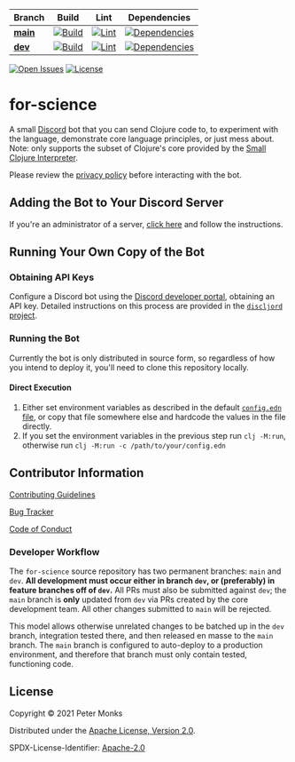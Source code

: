 | Branch | Build | Lint | Dependencies |
|-|-|-|-|
| [**main**](https://github.com/pmonks/for-science/tree/main) | [![Build](https://github.com/pmonks/for-science/workflows/build/badge.svg?branch=main)](https://github.com/pmonks/for-science/actions?query=workflow%3Abuild) | [![Lint](https://github.com/pmonks/for-science/workflows/lint/badge.svg?branch=main)](https://github.com/pmonks/for-science/actions?query=workflow%3Alint) | [![Dependencies](https://github.com/pmonks/for-science/workflows/dependencies/badge.svg?branch=main)](https://github.com/pmonks/for-science/actions?query=workflow%3Adependencies) |
| [**dev**](https://github.com/pmonks/for-science/tree/dev)  | [![Build](https://github.com/pmonks/for-science/workflows/build/badge.svg?branch=dev)](https://github.com/pmonks/for-science/actions?query=workflow%3Abuild) | [![Lint](https://github.com/pmonks/for-science/workflows/lint/badge.svg?branch=dev)](https://github.com/pmonks/for-science/actions?query=workflow%3Alint) | [![Dependencies](https://github.com/pmonks/for-science/workflows/dependencies/badge.svg?branch=dev)](https://github.com/pmonks/for-science/actions?query=workflow%3Adependencies) |

[![Open Issues](https://img.shields.io/github/issues/pmonks/for-science.svg)](https://github.com/pmonks/for-science/issues)
[![License](https://img.shields.io/github/license/pmonks/for-science.svg)](https://github.com/pmonks/for-science/blob/main/LICENSE)

# for-science

A small [Discord](https://discord.com/) bot that you can send Clojure code to, to experiment with the language, demonstrate core language principles, or just mess about.  Note: only supports the subset of Clojure's core provided by the [Small Clojure Interpreter](https://github.com/borkdude/sci).

Please review the [privacy policy](https://github.com/pmonks/for-science/blob/main/PRIVACY.md) before interacting with the bot.

## Adding the Bot to Your Discord Server

If you're an administrator of a server, [click here](https://discord.com/oauth2/authorize?client_id=854190844084355082&scope=bot&permissions=2148006976) and follow the instructions.

## Running Your Own Copy of the Bot

### Obtaining API Keys

Configure a Discord bot using the [Discord developer portal](https://discord.com/developers), obtaining an API key.  Detailed instructions on this process are provided in the [`discljord` project](https://github.com/IGJoshua/discljord).

### Running the Bot

Currently the bot is only distributed in source form, so regardless of how you intend to deploy it, you'll need to clone this repository locally.

#### Direct Execution

1. Either set environment variables as described in the default [`config.edn` file](https://github.com/pmonks/for-science/blob/main/resources/config.edn), or copy that file somewhere else and hardcode the values in the file directly.
2. If you set the environment variables in the previous step run `clj -M:run`, otherwise run `clj -M:run -c /path/to/your/config.edn`

## Contributor Information

[Contributing Guidelines](https://github.com/pmonks/for-science/blob/main/.github/CONTRIBUTING.md)

[Bug Tracker](https://github.com/pmonks/for-science/issues)

[Code of Conduct](https://github.com/pmonks/for-science/blob/main/.github/CODE_OF_CONDUCT.md)

### Developer Workflow

The `for-science` source repository has two permanent branches: `main` and `dev`.  **All development must occur either in branch `dev`, or (preferably) in feature branches off of `dev`.**  All PRs must also be submitted against `dev`; the `main` branch is **only** updated from `dev` via PRs created by the core development team.  All other changes submitted to `main` will be rejected.

This model allows otherwise unrelated changes to be batched up in the `dev` branch, integration tested there, and then released en masse to the `main` branch.  The `main` branch is configured to auto-deploy to a production environment, and therefore that branch must only contain tested, functioning code.

## License

Copyright © 2021 Peter Monks

Distributed under the [Apache License, Version 2.0](http://www.apache.org/licenses/LICENSE-2.0).

SPDX-License-Identifier: [Apache-2.0](https://spdx.org/licenses/Apache-2.0)
